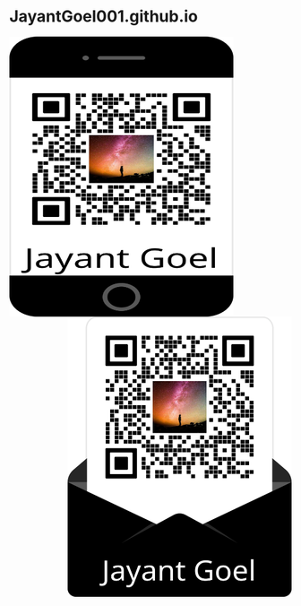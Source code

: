 # JayantGoel001.github.io

<a>
<img align="left" height="500px" width="400px" src="https://raw.githubusercontent.com/JayantGoel001/JayantGoel001.github.io/master/images/frame-mobile.webp"/>
<img align="right" height="500px" width="400px" src="https://raw.githubusercontent.com/JayantGoel001/JayantGoel001.github.io/master/images/frame-desktop.webp"/>
</a>
